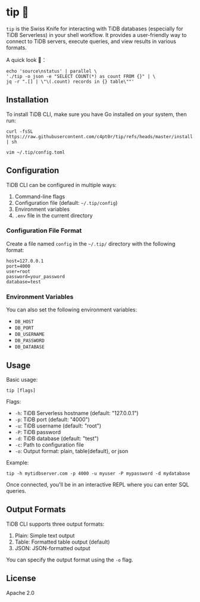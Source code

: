 # tip 🧰

`tip` is the Swiss Knife for interacting with TiDB databases (especially for TiDB Serverless) in your shell workflow. It provides a user-friendly way to connect to TiDB servers, execute queries, and view results in various formats.

A quick look 👀：

```
echo 'source\nstatus' | parallel \
'./tip -o json -e "SELECT COUNT(*) as count FROM {}" | \
jq -r ".[] | \"\(.count) records in {} table\""'
```

## Installation

To install TiDB CLI, make sure you have Go installed on your system, then run:

```
curl -fsSL https://raw.githubusercontent.com/c4pt0r/tip/refs/heads/master/install.sh | sh

vim ~/.tip/config.toml
```

## Configuration

TiDB CLI can be configured in multiple ways:

1. Command-line flags
2. Configuration file (default: `~/.tip/config`)
3. Environment variables
4. `.env` file in the current directory

### Configuration File Format

Create a file named `config` in the `~/.tip/` directory with the following format:

```
host=127.0.0.1
port=4000
user=root
password=your_password
database=test
```

### Environment Variables

You can also set the following environment variables:

- `DB_HOST`
- `DB_PORT`
- `DB_USERNAME`
- `DB_PASSWORD`
- `DB_DATABASE`

## Usage

Basic usage:

```
tip [flags]
```

Flags:

- `-h`: TiDB Serverless hostname (default: "127.0.0.1")
- `-p`: TiDB port (default: "4000")
- `-u`: TiDB username (default: "root")
- `-P`: TiDB password
- `-d`: TiDB database (default: "test")
- `-c`: Path to configuration file
- `-o`: Output format: plain, table(default), or json

Example:

```
tip -h mytidbserver.com -p 4000 -u myuser -P mypassword -d mydatabase
```

Once connected, you'll be in an interactive REPL where you can enter SQL queries.

## Output Formats

TiDB CLI supports three output formats:

1. Plain: Simple text output
2. Table: Formatted table output (default)
3. JSON: JSON-formatted output

You can specify the output format using the `-o` flag.

## License

Apache 2.0
